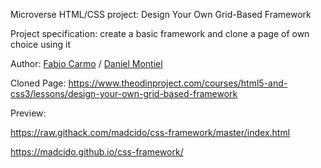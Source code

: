 Microverse HTML/CSS project: Design Your Own Grid-Based Framework 

Project specification: create a basic framework and clone a page of own choice using it

Author: <a href="https://github.com/madcido">Fabio Carmo</a> / <a href="https://github.com/danmontielh">Daniel Montiel</a>

Cloned Page: https://www.theodinproject.com/courses/html5-and-css3/lessons/design-your-own-grid-based-framework

Preview:

https://raw.githack.com/madcido/css-framework/master/index.html

https://madcido.github.io/css-framework/

